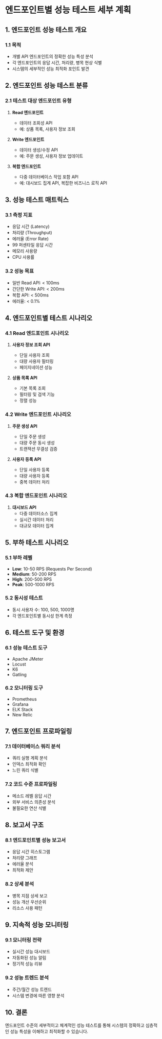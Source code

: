 # 엔드포인트별 성능 테스트 세부 계획

## 1. 엔드포인트 성능 테스트 개요
### 1.1 목적
- 개별 API 엔드포인트의 정확한 성능 특성 분석
- 각 엔드포인트의 응답 시간, 처리량, 병목 현상 식별
- 시스템의 세부적인 성능 최적화 포인트 발견

## 2. 엔드포인트 성능 테스트 분류

### 2.1 테스트 대상 엔드포인트 유형
1. **Read 엔드포인트**
   - 데이터 조회성 API
   - 예: 상품 목록, 사용자 정보 조회

2. **Write 엔드포인트**
   - 데이터 생성/수정 API
   - 예: 주문 생성, 사용자 정보 업데이트

3. **복합 엔드포인트**
   - 다중 데이터베이스 작업 포함 API
   - 예: 대시보드 집계 API, 복잡한 비즈니스 로직 API

## 3. 성능 테스트 매트릭스

### 3.1 측정 지표
- 응답 시간 (Latency)
- 처리량 (Throughput)
- 에러율 (Error Rate)
- 99 퍼센타일 응답 시간
- 메모리 사용량
- CPU 사용률

### 3.2 성능 목표
- 일반 Read API: < 100ms
- 간단한 Write API: < 200ms
- 복합 API: < 500ms
- 에러율: < 0.1%

## 4. 엔드포인트별 테스트 시나리오

### 4.1 Read 엔드포인트 시나리오
1. **사용자 정보 조회 API**
   - 단일 사용자 조회
   - 대량 사용자 필터링
   - 페이지네이션 성능

2. **상품 목록 API**
   - 기본 목록 조회
   - 필터링 및 검색 기능
   - 정렬 성능

### 4.2 Write 엔드포인트 시나리오
1. **주문 생성 API**
   - 단일 주문 생성
   - 대량 주문 동시 생성
   - 트랜잭션 무결성 검증

2. **사용자 등록 API**
   - 단일 사용자 등록
   - 대량 사용자 등록
   - 중복 데이터 처리

### 4.3 복합 엔드포인트 시나리오
1. **대시보드 API**
   - 다중 데이터소스 집계
   - 실시간 데이터 처리
   - 대규모 데이터 집계

## 5. 부하 테스트 시나리오

### 5.1 부하 레벨
- **Low**: 10-50 RPS (Requests Per Second)
- **Medium**: 50-200 RPS
- **High**: 200-500 RPS
- **Peak**: 500-1000 RPS

### 5.2 동시성 테스트
- 동시 사용자 수: 100, 500, 1000명
- 각 엔드포인트별 동시성 한계 측정

## 6. 테스트 도구 및 환경

### 6.1 성능 테스트 도구
- Apache JMeter
- Locust
- K6
- Gatling

### 6.2 모니터링 도구
- Prometheus
- Grafana
- ELK Stack
- New Relic

## 7. 엔드포인트 프로파일링

### 7.1 데이터베이스 쿼리 분석
- 쿼리 실행 계획 분석
- 인덱스 최적화 확인
- 느린 쿼리 식별

### 7.2 코드 수준 프로파일링
- 메소드 레벨 응답 시간
- 외부 서비스 의존성 분석
- 불필요한 연산 식별

## 8. 보고서 구조

### 8.1 엔드포인트별 성능 보고서
- 응답 시간 히스토그램
- 처리량 그래프
- 에러율 분석
- 최적화 제안

### 8.2 상세 분석
- 병목 지점 상세 보고
- 성능 개선 우선순위
- 리소스 사용 패턴

## 9. 지속적 성능 모니터링

### 9.1 모니터링 전략
- 실시간 성능 대시보드
- 자동화된 성능 알림
- 정기적 성능 리뷰

### 9.2 성능 트렌드 분석
- 주간/월간 성능 트렌드
- 시스템 변경에 따른 영향 분석

## 10. 결론
엔드포인트 수준의 세부적이고 체계적인 성능 테스트를 통해 시스템의 정확하고 심층적인 성능 특성을 이해하고 최적화할 수 있습니다.